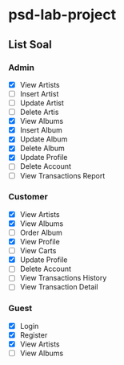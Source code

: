 # psd-lab-project

## List Soal
### Admin
- [x] View Artists
- [ ] Insert Artist
- [ ] Update Artist
- [ ] Delete Artis
- [x] View Albums
- [x] Insert Album
- [x] Update Album
- [x] Delete Album
- [x] Update Profile
- [ ] Delete Account
- [ ] View Transactions Report

### Customer
- [x] View Artists
- [x] View Albums
- [ ] Order Album
- [x] View Profile 
- [ ] View Carts
- [x] Update Profile
- [ ] Delete Account
- [ ] View Transactions History
- [ ] View Transaction Detail

### Guest
- [x] Login
- [x] Register
- [x] View Artists
- [ ] View Albums
